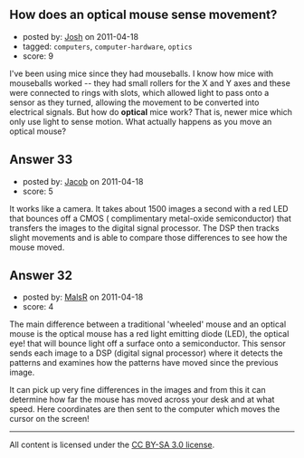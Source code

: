 ## How does an optical mouse sense movement?

- posted by: [Josh](https://stackexchange.com/users/-1/20-josh) on 2011-04-18
- tagged: `computers`, `computer-hardware`, `optics`
- score: 9

I've been using mice since they had mouseballs. I know how mice with mouseballs worked -- they had small rollers for the X and Y axes and these were connected to rings with slots, which allowed light to pass onto a sensor as they turned, allowing the movement to be converted into electrical signals. But how do **optical** mice work? That is, newer mice which only use light to sense motion. What actually happens as you move an optical mouse? 


## Answer 33

- posted by: [Jacob](https://stackexchange.com/users/-1/28-jacob) on 2011-04-18
- score: 5

It works like a camera. It takes about 1500 images a second with a red LED that bounces off a CMOS ( complimentary metal-oxide semiconductor) that transfers the images to the digital signal processor. The DSP then tracks slight movements and is able to compare those differences to see how the mouse moved. 


## Answer 32

- posted by: [MalsR](https://stackexchange.com/users/-1/31-malsr) on 2011-04-18
- score: 4

The main difference between a traditional 'wheeled' mouse and an optical mouse is the optical mouse has a red light emitting diode (LED), the optical eye! that will bounce light off a surface onto a semiconductor. This sensor sends each image to a DSP (digital signal processor) where it detects the patterns and examines how the patterns have moved since the previous image.  

It can pick up very fine differences in the images and from this it can determine how far the mouse has moved across your desk and at what speed. Here coordinates are then sent to the computer which moves the cursor on the screen!



---

All content is licensed under the [CC BY-SA 3.0 license](https://creativecommons.org/licenses/by-sa/3.0/).
